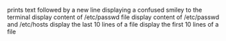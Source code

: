 prints text followed by a new line
displaying a confused smiley to the terminal
display content of /etc/passwd file
display content of /etc/passwd and /etc/hosts
display the last 10 lines of a file
display the first 10 lines of a file 

